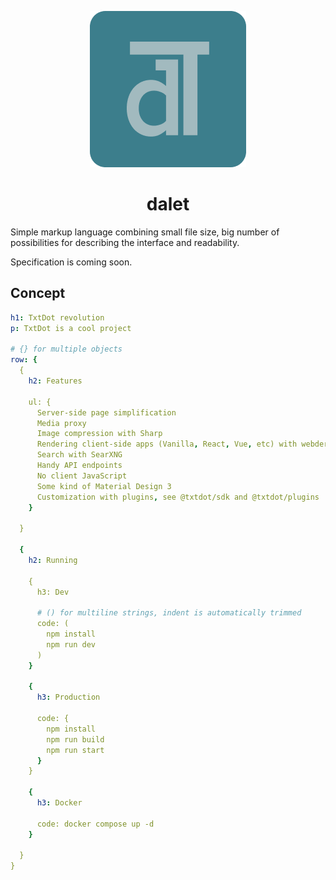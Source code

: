 <div align="center">

![dalet](./imgs/dalet.png)

# dalet

</div>

Simple markup language сombining small file size, big number of possibilities for describing the interface and readability.

Specification is coming soon.

## Concept

```yaml
h1: TxtDot revolution
p: TxtDot is a cool project

# {} for multiple objects
row: {
  {
    h2: Features

    ul: {
      Server-side page simplification
      Media proxy
      Image compression with Sharp
      Rendering client-side apps (Vanilla, React, Vue, etc) with webder
      Search with SearXNG
      Handy API endpoints
      No client JavaScript
      Some kind of Material Design 3
      Customization with plugins, see @txtdot/sdk and @txtdot/plugins
    }

  }

  {
    h2: Running

    {
      h3: Dev

      # () for multiline strings, indent is automatically trimmed
      code: (
        npm install
        npm run dev
      )
    }

    {
      h3: Production

      code: {
        npm install
        npm run build
        npm run start
      }
    }

    {
      h3: Docker

      code: docker compose up -d
    }

  }
}
```
